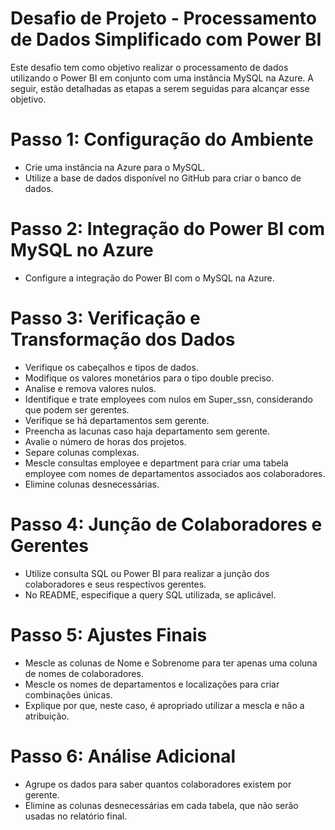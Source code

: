 # Desafio de Projeto - Processamento de Dados Simplificado com Power BI

Este desafio tem como objetivo realizar o processamento de dados utilizando o Power BI em conjunto com uma instância MySQL na Azure. A seguir, estão detalhadas as etapas a serem seguidas para alcançar esse objetivo.

# Passo 1: Configuração do Ambiente
- Crie uma instância na Azure para o MySQL.
- Utilize a base de dados disponível no GitHub para criar o banco de dados.

# Passo 2: Integração do Power BI com MySQL no Azure
- Configure a integração do Power BI com o MySQL na Azure.

# Passo 3: Verificação e Transformação dos Dados
- Verifique os cabeçalhos e tipos de dados.
- Modifique os valores monetários para o tipo double preciso.
- Analise e remova valores nulos.
- Identifique e trate employees com nulos em Super_ssn, considerando que podem ser gerentes.
- Verifique se há departamentos sem gerente.
- Preencha as lacunas caso haja departamento sem gerente.
- Avalie o número de horas dos projetos.
- Separe colunas complexas.
- Mescle consultas employee e department para criar uma tabela employee com nomes de departamentos associados aos colaboradores.
- Elimine colunas desnecessárias.

# Passo 4: Junção de Colaboradores e Gerentes
- Utilize consulta SQL ou Power BI para realizar a junção dos colaboradores e seus respectivos gerentes.
- No README, especifique a query SQL utilizada, se aplicável.

# Passo 5: Ajustes Finais
- Mescle as colunas de Nome e Sobrenome para ter apenas uma coluna de nomes de colaboradores.
- Mescle os nomes de departamentos e localizações para criar combinações únicas.
- Explique por que, neste caso, é apropriado utilizar a mescla e não a atribuição.

# Passo 6: Análise Adicional
- Agrupe os dados para saber quantos colaboradores existem por gerente.
- Elimine as colunas desnecessárias em cada tabela, que não serão usadas no relatório final.

